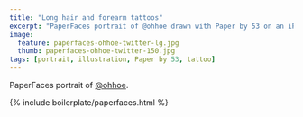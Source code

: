 ```yaml
---
title: "Long hair and forearm tattoos"
excerpt: "PaperFaces portrait of @ohhoe drawn with Paper by 53 on an iPad."
image: 
  feature: paperfaces-ohhoe-twitter-lg.jpg
  thumb: paperfaces-ohhoe-twitter-150.jpg
tags: [portrait, illustration, Paper by 53, tattoo]
---
```


PaperFaces portrait of [@ohhoe](http://twitter.com/ohhoe).

{% include boilerplate/paperfaces.html %}